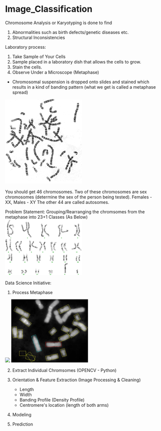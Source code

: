 # Image_Classification
Chromosome Analysis or Karyotyping is done to find  
1. Abnormalities such as birth defects/genetic diseases etc.
2. Structural Inconsistencies 

Laboratory process:
1. Take Sample of Your Cells 
2. Sample placed in a laboratory dish that allows the cells to grow.
3. Stain the cells.
4. Observe Under a Microscope (Metaphase)

* Chromosomal suspension is dropped onto slides and stained which results in a kind of banding pattern (what we get is called a metaphase spread)

<img src="metaphase.png" width="250">


You should get 46 chromosomes.
Two of these chromosomes are sex chromosomes (determine the sex of the person being tested). Females - XX, Males - XY
The other 44 are called autosomes.

Problem Statement:
Grouping/Rearranging the chromsomes from the metaphase into 23+1 Classes (As Below)
<img src="Karyotyping.png" width="250">


Data Science Initiative:

1. Process Metaphase
<img src="process.png" width="250">
<img src="metaphase_process.JPG" width="250">

2. Extract Individual Chromsomes (OPENCV - Python)
3. Orientation & Feature Extraction (Image Processing & Cleaning)
    - Length
    - Width
    - Banding Profile (Density Profile)
    - Centromere's location (length of both arms)
    
4. Modeling
5. Prediction 
